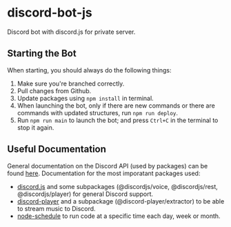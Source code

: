 # discord-bot-js
Discord bot with discord.js for private server.

## Starting the Bot
When starting, you should always do the following things:
1. Make sure you're branched correctly.
2. Pull changes from Github.
3. Update packages using `npm install` in terminal.
4. When launching the bot, only if there are new commands or there are commands with updated structures, run `npm run deploy`.
5. Run `npm run main` to launch the bot; and press `Ctrl+C` in the terminal to stop it again.

## Useful Documentation
General documentation on the Discord API (used by packages) can be found [here](https://discord.com/developers/docs).
Documentation for the most imporatant packages used:
- [discord.js](https://discord.js.org/#/) and some subpackages (@discordjs/voice, @discordjs/rest, @discordjs/player) for general Discord support.
- [discord-player](https://discord-player.js.org/) and a subpackage (@discord-player/extractor) to be able to stream music to Discord.
- [node-schedule](https://github.com/node-schedule/node-schedule#cron-style-scheduling) to run code at a specific time each day, week or month.